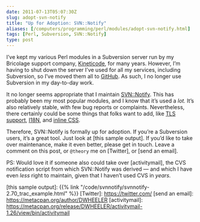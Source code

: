 ```yaml
--- 
date: 2011-07-13T05:07:30Z
slug: adopt-svn-notify
title: "Up for Adoption: SVN::Notify"
aliases: [/computers/programming/perl/modules/adopt-svn-notify.html]
tags: [Perl, Subversion, SVN::Notify]
type: post
---
```


I’ve kept my various Perl modules in a Subversion server run by my Bricolage
support company, [Kineticode], for many years. However, I’m having to shut down
the server I’ve used for all my services, including Subversion, so I’ve moved
them all to [GitHub]. As such, I no longer use Subversion in my day-to-day work.

It no longer seems appropriate that I maintain [SVN::Notify]. This has probably
been my most popular modules, and I know that it’s used a *lot.* It’s also
relatively stable, with few bug reports or complaints. Nevertheless, there
certainly could be some things that folks want to add, like [TLS support],
[I18N], and [inline CSS].

Therefore, SVN::Notify is formally up for adoption. If you’re a Subversion
users, it’s a great tool. Just look at [this sample output]. If you’d like to
take over maintenance, make it even better, please get in touch. Leave a comment
on this post, or `@theory` me on [Twitter], or [send an email].

PS: Would love it if someone also could take over [activitymail], the CVS
notification script from which SVN::Notify was derived — and which I have even
*less* right to maintain, given that I haven’t used CVS in *years.*

  [Kineticode]: https://kineticode.com/
  [GitHub]: https://github.com/theory/
  [SVN::Notify]: https://metacpan.org/dist/SVN-Notify/
  [TLS support]: https://rt.cpan.org/Ticket/Display.html?id=40188
  [I18N]: https://rt.cpan.org/Ticket/Display.html?id=51450
  [inline CSS]: https://rt.cpan.org/Ticket/Display.html?id=52121
  [this sample output]: {{% link "/code/svnnotify/svnnotify-2.70_trac_example.html" %}}
  [Twitter]: https://twitter.com/
  [send an email]: https://metacpan.org/author/DWHEELER
  [activitymail]: https://metacpan.org/release/DWHEELER/activitymail-1.26/view/bin/activitymail
